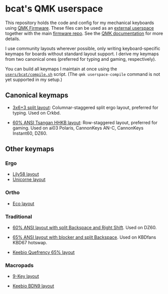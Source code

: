 # bcat's QMK userspace

This repository holds the code and config for my mechanical keyboards using [QMK
Firmware](https://qmk.fm/). These files can be used as an [external
userspace](https://github.com/qmk/qmk_userspace) together with the main
[firmware repo](https://github.com/qmk/qmk_firmware). See the [QMK
documentation](https://docs.qmk.fm/#/newbs_external_userspace) for more details.

I use community layouts wherever possible, only writing keyboard-specific
keymaps for boards without standard layout support. I derive my keymaps from two
canonical ones (preferred for typing and gaming, respectively).

You can build all keymaps I maintain at once using the
[`users/bcat/compile.sh`](users/bcat/compile.sh) script. (The `qmk
userspace-compile` command is not yet supported in my setup.)

## Canonical keymaps

* [3x6+3 split layout](layouts/split_3x6_3/bcat): Columnar-staggered split ergo
  layout, preferred for typing. Used on Crkbd.

* [60% ANSI Tsangan HHKB layout](layouts/60_tsangan_hhkb/bcat): Row-staggered
  layout, preferred for gaming. Used on ai03 Polaris, CannonKeys AN-C,
  CannonKeys Instant60, DZ60.

## Other keymaps

### Ergo

* [Lily58 layout](keyboards/lily58/keymaps/bcat)
* [Unicorne layout](keyboards/yanghu/unicorne/keymaps/bcat)

### Ortho

* [Eco layout](keyboards/eco/keymaps/bcat)

### Traditional

* [60% ANSI layout with split Backspace and Right
  Shift](layouts/60_ansi_split_bs_rshift/bcat). Used on DZ60.

* [65% ANSI layout with blocker and split
  Backspace](layouts/65_ansi_blocker_split_bs/bcat). Used on KBDfans KBD67
  hotswap.

* [Keebio Quefrency 65% layout](keyboards/keebio/quefrency/keymaps/bcat)

### Macropads

* [9-Key layout](keyboards/9key/keymaps/bcat)

* [Keebio BDN9 layout](keyboards/keebio/bdn9/keymaps/bcat)
